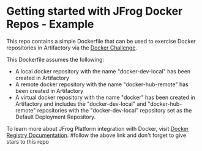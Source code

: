 # Getting started with JFrog Docker Repos - Example

This repo contains a simple Dockerfile that can be used to exercise Docker repositories in Artifactory via the [Docker Challenge](https://jfrog.com/content/docker-tshirt-challenge/). 

This Dockerfile assumes the following:
* A local docker repository with the name "docker-dev-local" has been created in Artifactory
* A remote docker repository with the name "docker-hub-remote" has been created in Artifactory
* A virtual docker repository with the name "docker" has been created in Artifactory and includes the "docker-dev-local" and "docker-hub-remote" repositories with the "docker-dev-local" repository set as the Default Deployment Repository.

To learn more about JFrog Platform integration with Docker, visit [Docker Registry Documentation](https://www.jfrog.com/confluence/display/JFROG/Docker+Registry).
 #follow the above link and don't forget to give stars to this repo

